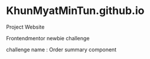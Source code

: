 # KhunMyatMinTun.github.io
Project Website

Frontendmentor newbie challenge

challenge name : Order summary component
